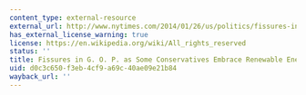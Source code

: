 ```yaml
---
content_type: external-resource
external_url: http://www.nytimes.com/2014/01/26/us/politics/fissures-in-gop-as-some-conservatives-embrace-renewable-energy.html?_r=0
has_external_license_warning: true
license: https://en.wikipedia.org/wiki/All_rights_reserved
status: ''
title: Fissures in G. O. P. as Some Conservatives Embrace Renewable Energy
uid: d0c3c650-f3eb-4cf9-a69c-40ae09e21b84
wayback_url: ''
---
```

